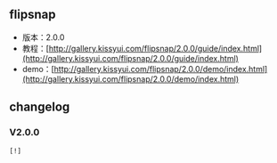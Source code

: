 ## flipsnap

* 版本：2.0.0
* 教程：[http://gallery.kissyui.com/flipsnap/2.0.0/guide/index.html](http://gallery.kissyui.com/flipsnap/2.0.0/guide/index.html)
* demo：[http://gallery.kissyui.com/flipsnap/2.0.0/demo/index.html](http://gallery.kissyui.com/flipsnap/2.0.0/demo/index.html)

## changelog

### V2.0.0

    [!]


